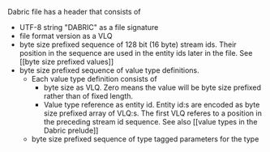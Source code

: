 Dabric file has a header that consists of
- UTF-8 string "DABRIC" as a file signature
- file format version as a VLQ
- byte size prefixed sequence of 128 bit (16 byte) stream ids. Their position in the sequence are used in the entity ids later in the file. See [[byte size prefixed values]]
- byte size prefixed sequence of value type definitions.
	- Each value type definition consists of
		-  byte size as VLQ. Zero means the value will be byte size prefixed rather than of fixed length.
		-  Value type reference as entity id. Entity id:s are encoded as byte size prefixed array of VLQ:s. The first VLQ referes to a position in the preceding stream id sequence. See also [[value types in the Dabric prelude]]
	-  byte size prefixed sequence of type tagged parameters for the type